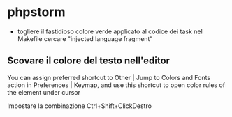 # phpstorm


- togliere il fastidioso colore verde applicato al codice dei task nel Makefile cercare "injected language fragment"



## Scovare il colore del testo nell'editor

You can assign preferred shortcut to Other | Jump to Colors and Fonts action in Preferences | Keymap, and use this shortcut to open color rules of the element under cursor

Impostare la combinazione Ctrl+Shift+ClickDestro
